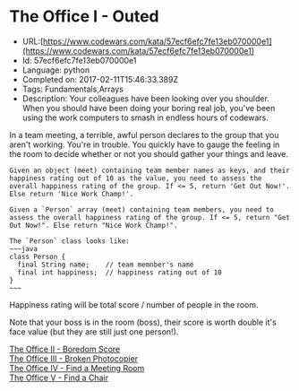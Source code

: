 # The Office I - Outed

 - URL:[https://www.codewars.com/kata/57ecf6efc7fe13eb070000e1](https://www.codewars.com/kata/57ecf6efc7fe13eb070000e1)
 - Id: 57ecf6efc7fe13eb070000e1
 - Language: python
 - Completed on: 2017-02-11T15:46:33.389Z
 - Tags: Fundamentals,Arrays
 - Description:
Your colleagues have been looking over you shoulder. When you should have been doing your boring real job, you've been using the work computers to smash in endless hours of codewars.

In a team meeting, a terrible, awful person declares to the group that you aren't working. You're in trouble. You quickly have to gauge the feeling in the room to decide whether or not you should gather your things and leave. 

```if-not:java
Given an object (meet) containing team member names as keys, and their happiness rating out of 10 as the value, you need to assess the overall happiness rating of the group. If <= 5, return 'Get Out Now!'. Else return 'Nice Work Champ!'.
```
```if:java
Given a `Person` array (meet) containing team members, you need to assess the overall happiness rating of the group. If <= 5, return "Get Out Now!". Else return "Nice Work Champ!".

The `Person` class looks like:
~~~java
class Person {
  final String name;    // team memnber's name
  final int happiness;  // happiness rating out of 10
}
~~~
```

Happiness rating will be total score / number of people in the room.

Note that your boss is in the room (boss), their score is worth double it's face value (but they are still just one person!).

<a href='https://www.codewars.com/kata/the-office-ii-boredom-score'>The Office II - Boredom Score</a><br>
<a href='https://www.codewars.com/kata/the-office-iii-broken-photocopier'>The Office III - Broken Photocopier</a><br>
<a href='https://www.codewars.com/kata/the-office-iv-find-a-meeting-room'>The Office IV - Find a Meeting Room</a><br>
<a href='https://www.codewars.com/kata/the-office-v-find-a-chair'>The Office V - Find a Chair</a><br>
